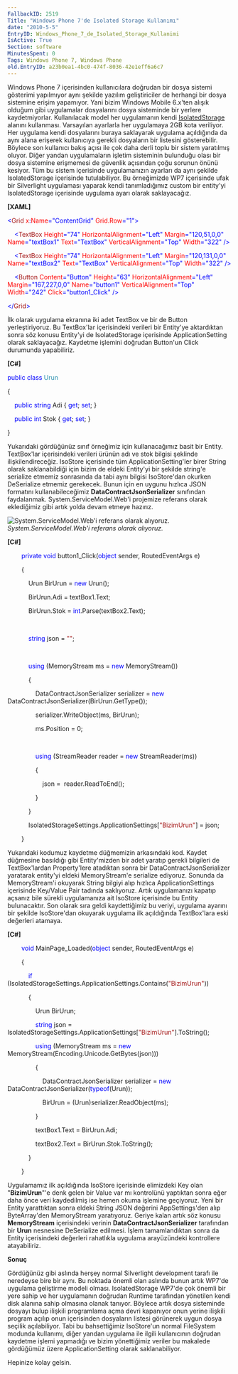 ```yaml
---
FallbackID: 2519
Title: "Windows Phone 7'de Isolated Storage Kullanımı"
date: "2010-5-5"
EntryID: Windows_Phone_7_de_Isolated_Storage_Kullanimi
IsActive: True
Section: software
MinutesSpent: 0
Tags: Windows Phone 7, Windows Phone
old.EntryID: a23b0ea1-4bc0-474f-8036-42e1eff6a6c7
---
```

Windows Phone 7 içerisinden kullanıcılara doğrudan bir dosya sistemi
gösterimi yapılmıyor aynı şekilde yazılım geliştiriciler de herhangi bir
dosya sistemine erişim yapamıyor. Yani bizim Windows Mobile 6.x'ten
alışık olduğum gibi uygulamalar dosyalarını dosya sisteminde bir yerlere
kaydetmiyorlar. Kullanılacak model her uygulamanın kendi
[IsolatedStorage](http://daron.yondem.com/tr/post/efebcb20-60cb-4964-ba43-0b1949fb5e23)
alanını kullanması. Varsayılan ayarlarla her uygulamaya 2GB kota
veriliyor. Her uygulama kendi dosyalarını buraya saklayarak uygulama
açıldığında da aynı alana erişerek kullanıcıya gerekli dosyaların bir
listesini gösterebilir. Böylece son kullanıcı bakış açısı ile çok daha
derli toplu bir sistem yaratılmış oluyor. Diğer yandan uygulamaların
işletim sisteminin bulunduğu olası bir dosya sistemine erişmemesi de
güvenlik açısından çoğu sorunun önünü kesiyor. Tüm bu sistem içerisinde
uygulamanızın ayarları da aynı şekilde IsolatedStorage içerisinde
tutulabiliyor. Bu örneğimizde WP7 içerisinde ufak bir Silverlight
uygulaması yaparak kendi tanımladığımız custom bir entity'yi
IsolatedStorage içerisinde uygulama ayarı olarak saklayacağız.

**[XAML]**

<span style="color: blue;">\<</span><span
style="color: #a31515;">Grid</span><span style="color: red;">
x</span><span style="color: blue;">:</span><span
style="color: red;">Name</span><span
style="color: blue;">="ContentGrid"</span><span style="color: red;">
Grid.Row</span><span style="color: blue;">="1"\></span>

<span style="color: #a31515;">    </span><span
style="color: blue;">\<</span><span
style="color: #a31515;">TextBox</span><span style="color: red;">
Height</span><span style="color: blue;">="74"</span><span
style="color: red;"> HorizontalAlignment</span><span
style="color: blue;">="Left"</span><span style="color: red;">
Margin</span><span style="color: blue;">="120,51,0,0"</span><span
style="color: red;"> Name</span><span
style="color: blue;">="textBox1"</span><span style="color: red;">
Text</span><span style="color: blue;">="TextBox"</span><span
style="color: red;"> VerticalAlignment</span><span
style="color: blue;">="Top"</span><span style="color: red;">
Width</span><span style="color: blue;">="322" /\></span>

<span style="color: #a31515;">    </span><span
style="color: blue;">\<</span><span
style="color: #a31515;">TextBox</span><span style="color: red;">
Height</span><span style="color: blue;">="74"</span><span
style="color: red;"> HorizontalAlignment</span><span
style="color: blue;">="Left"</span><span style="color: red;">
Margin</span><span style="color: blue;">="120,131,0,0"</span><span
style="color: red;"> Name</span><span
style="color: blue;">="textBox2"</span><span style="color: red;">
Text</span><span style="color: blue;">="TextBox"</span><span
style="color: red;"> VerticalAlignment</span><span
style="color: blue;">="Top"</span><span style="color: red;">
Width</span><span style="color: blue;">="322" /\></span>

<span style="color: #a31515;">    </span><span
style="color: blue;">\<</span><span
style="color: #a31515;">Button</span><span style="color: red;">
Content</span><span style="color: blue;">="Button"</span><span
style="color: red;"> Height</span><span
style="color: blue;">="63"</span><span style="color: red;">
HorizontalAlignment</span><span style="color: blue;">="Left"</span><span
style="color: red;"> Margin</span><span
style="color: blue;">="167,227,0,0"</span><span style="color: red;">
Name</span><span style="color: blue;">="button1"</span><span
style="color: red;"> VerticalAlignment</span><span
style="color: blue;">="Top"</span><span style="color: red;">
Width</span><span style="color: blue;">="242"</span><span
style="color: red;"> Click</span><span
style="color: blue;">="button1\_Click" /\></span>

<span style="color: blue;">\</</span><span
style="color: #a31515;">Grid</span><span style="color: blue;">\></span>

İlk olarak uygulama ekranına iki adet TextBox ve bir de Button
yerleştiriyoruz. Bu TextBox'lar içerisindeki verileri bir Entity'ye
aktardıktan sonra söz konusu Entity'yi de IsolatedStorage içerisinde
ApplicationSetting olarak saklayacağız. Kaydetme işlemini doğrudan
Button'un Click durumunda yapabiliriz.

**[C\#]**

<span style="color: blue;">public</span> <span
style="color: blue;">class</span> <span
style="color: #2b91af;">Urun</span>

{

    <span style="color: blue;">public</span> <span
style="color: blue;">string</span> Adi { <span
style="color: blue;">get</span>; <span style="color: blue;">set</span>;
}

    <span style="color: blue;">public</span> <span
style="color: blue;">int</span> Stok { <span
style="color: blue;">get</span>; <span style="color: blue;">set</span>;
}

}

Yukarıdaki gördüğünüz sınıf örneğimiz için kullanacağımız basit bir
Entity. TextBox'lar içerisindeki verileri ürünün adı ve stok bilgisi
şeklinde ilişkilendireceğiz. IsoStore içerisinde tüm
ApplicationSetting'ler birer String olarak saklanabildiği için bizim de
eldeki Entity'yi bir şekilde string'e serialize etmemiz sonrasında da
tabi aynı bilgisi IsoStore'dan okurken DeSerialize etmemiz gerekecek.
Bunun için en uygunu hızlıca JSON formatını kullanabileceğimiz
**DataContractJsonSerializer** sınıfından faydalanmak.
System.ServiceModel.Web'i projemize referans olarak eklediğimiz gibi
artık yolda devam etmeye hazırız.

![System.ServiceModel.Web'i referans olarak
alıyoruz.](media/Windows_Phone_7_de_Isolated_Storage_Kullanimi/05052010_1.png)\
*System.ServiceModel.Web'i referans olarak alıyoruz.*

**[C\#]**

        <span style="color: blue;">private</span> <span
style="color: blue;">void</span> button1\_Click(<span
style="color: blue;">object</span> sender, RoutedEventArgs e)

        {

            Urun BirUrun = <span style="color: blue;">new</span> Urun();

            BirUrun.Adi = textBox1.Text;

            BirUrun.Stok = <span
style="color: blue;">int</span>.Parse(textBox2.Text);

 

            <span style="color: blue;">string</span> json = <span
style="color: #a31515;">""</span>;

 

            <span style="color: blue;">using</span> (MemoryStream ms =
<span style="color: blue;">new</span> MemoryStream())

            {

                DataContractJsonSerializer serializer = <span
style="color: blue;">new</span>
DataContractJsonSerializer(BirUrun.GetType());

                serializer.WriteObject(ms, BirUrun);

                ms.Position = 0;

 

                <span style="color: blue;">using</span> (StreamReader
reader = <span style="color: blue;">new</span> StreamReader(ms))

                {

                    json =  reader.ReadToEnd();

                }

            }

            IsolatedStorageSettings.ApplicationSettings[<span
style="color: #a31515;">"BizimUrun"</span>] = json;

        }

Yukarıdaki kodumuz kaydetme düğmemizin arkasındaki kod. Kaydet düğmesine
basıldığı gibi Entity'mizden bir adet yaratıp gerekli bilgileri de
TextBox'lardan Property'lere atadıktan sonra bir
DataContractJsonSerializer yaratarak entity'yi eldeki MemoryStream'e
serialize ediyoruz. Sonunda da MemoryStream'i okuyarak String bilgiyi
alıp hızlıca ApplicationSettings içerisinde Key/Value Pair tadında
saklıyoruz. Artık uygulamanızı kapatıp açsanız bile sürekli uygulamanıza
ait IsoStore içerisinde bu Entity bulunacaktır. Son olarak sıra geldi
kaydettiğimiz bu veriyi, uygulama ayarını bir şekilde IsoStore'dan
okuyarak uygulama ilk açıldığında TextBox'lara eski değerleri atamaya.

**[C\#]**

        <span style="color: blue;">void</span> MainPage\_Loaded(<span
style="color: blue;">object</span> sender, RoutedEventArgs e)

        {

            <span style="color: blue;">if</span>
(IsolatedStorageSettings.ApplicationSettings.Contains(<span
style="color: #a31515;">"BizimUrun"</span>))

            {

                Urun BirUrun;

                <span style="color: blue;">string</span> json =
IsolatedStorageSettings.ApplicationSettings[<span
style="color: #a31515;">"BizimUrun"</span>].ToString();

                <span style="color: blue;">using</span> (MemoryStream ms
= <span style="color: blue;">new</span>
MemoryStream(Encoding.Unicode.GetBytes(json)))

                {

                    DataContractJsonSerializer serializer = <span
style="color: blue;">new</span> DataContractJsonSerializer(<span
style="color: blue;">typeof</span>(Urun));

                    BirUrun = (Urun)serializer.ReadObject(ms);

                }

                textBox1.Text = BirUrun.Adi;

                textBox2.Text = BirUrun.Stok.ToString();

            }

        }

Uygulamamız ilk açıldığında IsoStore içerisinde elimizdeki Key olan
"**BizimUrun**"'e denk gelen bir Value var mı kontrolünü yaptıktan sonra
eğer daha önce veri kaydedilmiş ise hemen okuma işlemine geçiyoruz. Yeni
bir Entity yarattıktan sonra eldeki String JSON değerini AppSettings'den
alıp ByteArray'den MemoryStream yaratıyoruz. Geriye kalan artık söz
konusu **MemoryStream** içerisindeki verinin
**DataContractJsonSerializer** tarafından bir **Urun** nesnesine
DeSerialize edilmesi. İşlem tamamlandıktan sonra da Entity içerisindeki
değerleri rahatlıkla uygulama arayüzündeki kontrollere atayabiliriz.

**Sonuç**

Gördüğünüz gibi aslında herşey normal Silverlight development tarafı ile
neredeyse bire bir aynı. Bu noktada önemli olan aslında bunun artık
WP7'de uygulama geliştirme modeli olması. IsolatedStorage WP7'de çok
önemli bir yere sahip ve her uygulamanın doğrudan Runtime tarafından
yönetilen kendi disk alanına sahip olmasına olanak tanıyor. Böylece
artık dosya sisteminde dosyayı bulup ilişkili programlama açma devri
kapanıyor onun yerine ilişkili program açılıp onun içerisinden
dosyaların listesi görünerek uygun dosya seçilik açılabiliyor. Tabi bu
bahsettiğimiz IsoStore'un normal FileSystem modunda kullanımı, diğer
yandan uygulama ile ilgili kullanıcının doğrudan kaydetme işlemi
yapmadığı ve bizim yönettiğimiz veriler bu makalede gördüğümüz üzere
ApplicationSetting olarak saklanabiliyor.

Hepinize kolay gelsin.


